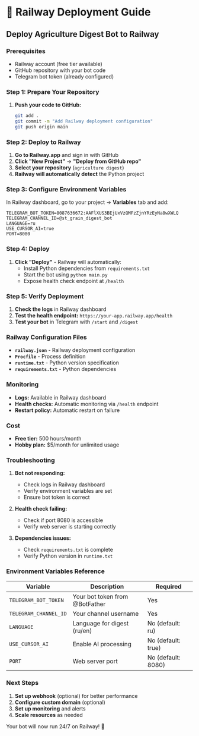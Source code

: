 # 🚀 Railway Deployment Guide

## Deploy Agriculture Digest Bot to Railway

### Prerequisites
- Railway account (free tier available)
- GitHub repository with your bot code
- Telegram bot token (already configured)

### Step 1: Prepare Your Repository

1. **Push your code to GitHub:**
   ```bash
   git add .
   git commit -m "Add Railway deployment configuration"
   git push origin main
   ```

### Step 2: Deploy to Railway

1. **Go to Railway.app** and sign in with GitHub
2. **Click "New Project"** → **"Deploy from GitHub repo"**
3. **Select your repository** (`agriculture digest`)
4. **Railway will automatically detect** the Python project

### Step 3: Configure Environment Variables

In Railway dashboard, go to your project → **Variables** tab and add:

```
TELEGRAM_BOT_TOKEN=8087636672:AAFlXUS3BEjUxVzQMFzZjnYRzEyNa8wXWLQ
TELEGRAM_CHANNEL_ID=@st_grain_digest_bot
LANGUAGE=ru
USE_CURSOR_AI=true
PORT=8080
```

### Step 4: Deploy

1. **Click "Deploy"** - Railway will automatically:
   - Install Python dependencies from `requirements.txt`
   - Start the bot using `python main.py`
   - Expose health check endpoint at `/health`

### Step 5: Verify Deployment

1. **Check the logs** in Railway dashboard
2. **Test the health endpoint:** `https://your-app.railway.app/health`
3. **Test your bot** in Telegram with `/start` and `/digest`

### Railway Configuration Files

- **`railway.json`** - Railway deployment configuration
- **`Procfile`** - Process definition
- **`runtime.txt`** - Python version specification
- **`requirements.txt`** - Python dependencies

### Monitoring

- **Logs:** Available in Railway dashboard
- **Health checks:** Automatic monitoring via `/health` endpoint
- **Restart policy:** Automatic restart on failure

### Cost

- **Free tier:** 500 hours/month
- **Hobby plan:** $5/month for unlimited usage

### Troubleshooting

1. **Bot not responding:**
   - Check logs in Railway dashboard
   - Verify environment variables are set
   - Ensure bot token is correct

2. **Health check failing:**
   - Check if port 8080 is accessible
   - Verify web server is starting correctly

3. **Dependencies issues:**
   - Check `requirements.txt` is complete
   - Verify Python version in `runtime.txt`

### Environment Variables Reference

| Variable | Description | Required |
|----------|-------------|----------|
| `TELEGRAM_BOT_TOKEN` | Your bot token from @BotFather | Yes |
| `TELEGRAM_CHANNEL_ID` | Your channel username | Yes |
| `LANGUAGE` | Language for digest (ru/en) | No (default: ru) |
| `USE_CURSOR_AI` | Enable AI processing | No (default: true) |
| `PORT` | Web server port | No (default: 8080) |

### Next Steps

1. **Set up webhook** (optional) for better performance
2. **Configure custom domain** (optional)
3. **Set up monitoring** and alerts
4. **Scale resources** as needed

Your bot will now run 24/7 on Railway! 🎉
